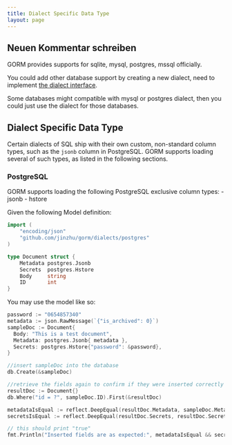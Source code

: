 ```yaml
---
title: Dialect Specific Data Type
layout: page
---
```

## Neuen Kommentar schreiben

GORM provides supports for sqlite, mysql, postgres, mssql officially.

You could add other database support by creating a new dialect, need to implement [the dialect interface](https://godoc.org/github.com/jinzhu/gorm#Dialect).

Some databases might compatible with mysql or postgres dialect, then you could just use the dialect for those databases.

## Dialect Specific Data Type

Certain dialects of SQL ship with their own custom, non-standard column types, such as the `jsonb` column in PostgreSQL. GORM supports loading several of such types, as listed in the following sections.

### PostgreSQL

GORM supports loading the following PostgreSQL exclusive column types: - jsonb - hstore

Given the following Model definition:

```go
import (
    "encoding/json"
    "github.com/jinzhu/gorm/dialects/postgres"
)

type Document struct {
    Metadata postgres.Jsonb
    Secrets  postgres.Hstore
    Body     string
    ID       int
}
```

You may use the model like so:

```go
password := "0654857340"
metadata := json.RawMessage(`{"is_archived": 0}`)
sampleDoc := Document{
  Body: "This is a test document",
  Metadata: postgres.Jsonb{ metadata },
  Secrets: postgres.Hstore{"password": &password},
}

//insert sampleDoc into the database
db.Create(&sampleDoc)

//retrieve the fields again to confirm if they were inserted correctly
resultDoc := Document{}
db.Where("id = ?", sampleDoc.ID).First(&resultDoc)

metadataIsEqual := reflect.DeepEqual(resultDoc.Metadata, sampleDoc.Metadata)
secretsIsEqual := reflect.DeepEqual(resultDoc.Secrets, resultDoc.Secrets)

// this should print "true"
fmt.Println("Inserted fields are as expected:", metadataIsEqual && secretsIsEqual)
```